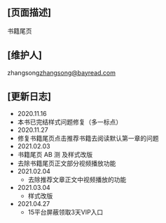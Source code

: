 ## [页面描述]
书籍尾页
## [维护人]
zhangsong<zhangsong@bayread.com>
## [更新日志]
- 2020.11.16
 - 本书已完结样式问题修复（多一标点）
- 2020.11.27
 - 修复书籍尾页点击推荐书籍去阅读默认第一章的问题
- 2021.02.03
 - 书籍尾页 AB 测 及样式改版
 - 去除书籍尾页正文部分视频播放功能
- 2021.02.04
  - 去除推荐文章正文中视频播放的功能
- 2021.03.04
  - 样式改版
- 2021.04.27
  - 15平台屏蔽领取3天VIP入口
  
